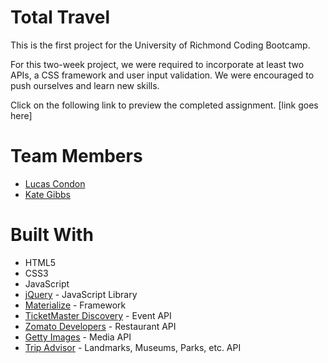 # Total Travel

This is the first project for the University of Richmond Coding Bootcamp.

For this two-week project, we were required to incorporate at least two APIs, a CSS framework and user input validation. We were encouraged to push ourselves and learn new skills. 

Click on the following link to preview the completed assignment.
[link goes here]

# Team Members
* [Lucas Condon](https://github.com/lcondon)
* [Kate Gibbs](https://github.com/gibbsk12)

# Built With 
* HTML5
* CSS3
* JavaScript 
* [jQuery](https://api.jquery.com/) - JavaScript Library
* [Materialize](https://materializecss.com/) - Framework
* [TicketMaster Discovery](https://developer.ticketmaster.com/) - Event API
* [Zomato Developers](https://developers.zomato.com/api) - Restaurant API
* [Getty Images](http://developers.gettyimages.com/en/) - Media API
* [Trip Advisor](https://developer-tripadvisor.com/content-api/) - Landmarks, Museums, Parks, etc. API